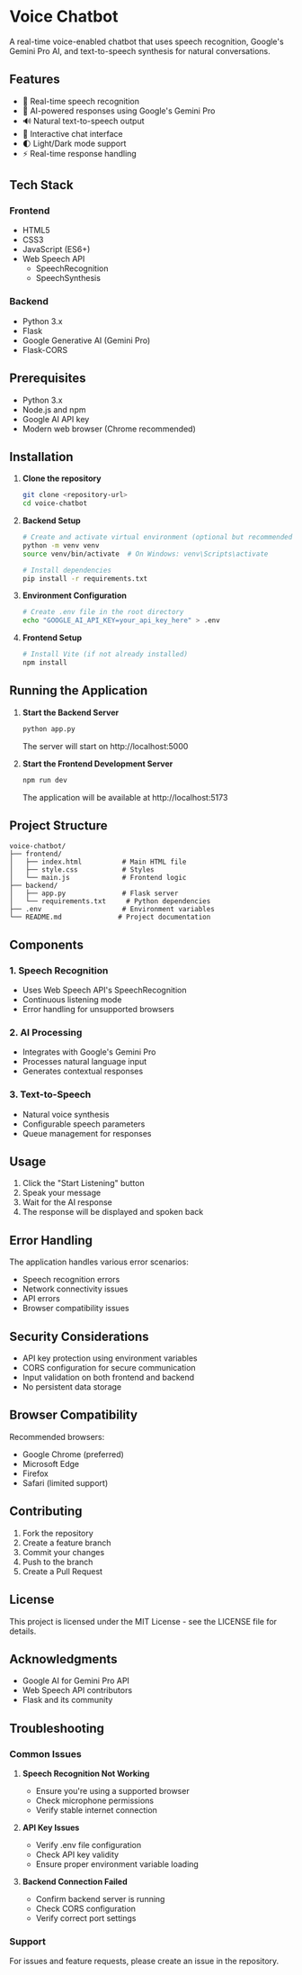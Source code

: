 # Voice Chatbot

A real-time voice-enabled chatbot that uses speech recognition, Google's Gemini Pro AI, and text-to-speech synthesis for natural conversations.

## Features

- 🎤 Real-time speech recognition
- 🤖 AI-powered responses using Google's Gemini Pro
- 🔊 Natural text-to-speech output
- 💬 Interactive chat interface
- 🌓 Light/Dark mode support
- ⚡ Real-time response handling

## Tech Stack

### Frontend
- HTML5
- CSS3
- JavaScript (ES6+)
- Web Speech API
  - SpeechRecognition
  - SpeechSynthesis

### Backend
- Python 3.x
- Flask
- Google Generative AI (Gemini Pro)
- Flask-CORS

## Prerequisites

- Python 3.x
- Node.js and npm
- Google AI API key
- Modern web browser (Chrome recommended)

## Installation

1. **Clone the repository**
   ```bash
   git clone <repository-url>
   cd voice-chatbot
   ```

2. **Backend Setup**
   ```bash
   # Create and activate virtual environment (optional but recommended)
   python -m venv venv
   source venv/bin/activate  # On Windows: venv\Scripts\activate
   
   # Install dependencies
   pip install -r requirements.txt
   ```

3. **Environment Configuration**
   ```bash
   # Create .env file in the root directory
   echo "GOOGLE_AI_API_KEY=your_api_key_here" > .env
   ```

4. **Frontend Setup**
   ```bash
   # Install Vite (if not already installed)
   npm install
   ```

## Running the Application

1. **Start the Backend Server**
   ```bash
   python app.py
   ```
   The server will start on http://localhost:5000

2. **Start the Frontend Development Server**
   ```bash
   npm run dev
   ```
   The application will be available at http://localhost:5173

## Project Structure

```
voice-chatbot/
├── frontend/
│   ├── index.html          # Main HTML file
│   ├── style.css           # Styles
│   └── main.js             # Frontend logic
├── backend/
│   ├── app.py              # Flask server
│   └── requirements.txt     # Python dependencies
├── .env                    # Environment variables
└── README.md              # Project documentation
```

## Components

### 1. Speech Recognition
- Uses Web Speech API's SpeechRecognition
- Continuous listening mode
- Error handling for unsupported browsers

### 2. AI Processing
- Integrates with Google's Gemini Pro
- Processes natural language input
- Generates contextual responses

### 3. Text-to-Speech
- Natural voice synthesis
- Configurable speech parameters
- Queue management for responses

## Usage

1. Click the "Start Listening" button
2. Speak your message
3. Wait for the AI response
4. The response will be displayed and spoken back

## Error Handling

The application handles various error scenarios:
- Speech recognition errors
- Network connectivity issues
- API errors
- Browser compatibility issues

## Security Considerations

- API key protection using environment variables
- CORS configuration for secure communication
- Input validation on both frontend and backend
- No persistent data storage

## Browser Compatibility

Recommended browsers:
- Google Chrome (preferred)
- Microsoft Edge
- Firefox
- Safari (limited support)

## Contributing

1. Fork the repository
2. Create a feature branch
3. Commit your changes
4. Push to the branch
5. Create a Pull Request

## License

This project is licensed under the MIT License - see the LICENSE file for details.

## Acknowledgments

- Google AI for Gemini Pro API
- Web Speech API contributors
- Flask and its community

## Troubleshooting

### Common Issues

1. **Speech Recognition Not Working**
   - Ensure you're using a supported browser
   - Check microphone permissions
   - Verify stable internet connection

2. **API Key Issues**
   - Verify .env file configuration
   - Check API key validity
   - Ensure proper environment variable loading

3. **Backend Connection Failed**
   - Confirm backend server is running
   - Check CORS configuration
   - Verify correct port settings

### Support

For issues and feature requests, please create an issue in the repository.